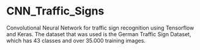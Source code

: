 # CNN_Traffic_Signs
Convolutional Neural Network for traffic sign recognition using Tensorflow and Keras. The dataset that was used is the German Traffic Sign Dataset, which has 43 classes and over 35.000 training images.
